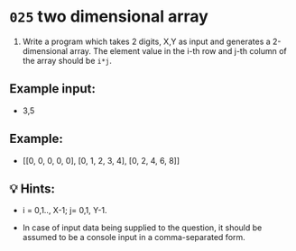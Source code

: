 # `025` two dimensional array

1. Write a program which takes 2 digits, X,Y as input and generates a 2-dimensional array. The element value in the i-th row and j-th column of the array should be `i*j`.

## Example input:

+ 3,5

## Example:

+ [[0, 0, 0, 0, 0], [0, 1, 2, 3, 4], [0, 2, 4, 6, 8]] 

## 💡 Hints:

+ i = 0,1.., X-1; j= 0,1, Y-1.

+ In case of input data being supplied to the question, it should be assumed to be a console input in a comma-separated form.